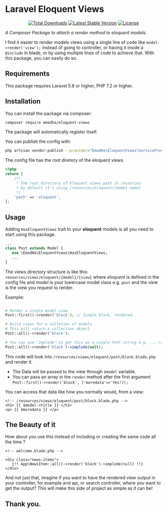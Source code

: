 # Laravel Eloquent Views 
<p align="center">
<a href="https://packagist.org/packages/emadha/eloquent-views"><img src="https://poser.pugx.org/emadha/eloquent-views/d/total.svg" alt="Total Downloads"></a>
<a href="https://packagist.org/packages/emadha/eloquent-views"><img src="https://poser.pugx.org/emadha/eloquent-views/v/stable.svg" alt="Latest Stable Version"></a>
<a href="https://github.com/emadha/eloquent-views/blob/master/License.md"><img src="https://poser.pugx.org/emadha/eloquent-views/license.svg" alt="License"></a>
</p>

*A Composer Package to attach a render method to eloquent models.*

I find it easier to render models views using a single line of code like `model->render('view');` instead of going to controller, or having it inside a `@include` in blade, or by using multiple lines of code to achieve that.
With this package, you can easily do so.

## Requirements

This package requires Laravel 5.8 or higher, PHP 7.2 or higher.

## Installation

You can install the package via composer:

``` bash
composer require emadha/eloquent-views
```

The package will automatically register itself.

You can publish the config with:

``` bash
php artisan vendor:publish --provider="EmadHa\EloquentViews\ServiceProvider" --tag="config"
```
The config file has the root diretory of the eloquent views
```php
<?php
return [
    /**
     * The root directory of Eloquent views path in resources
     * by default it's using /resources/eloquent/{model name}
     */
    'path' => 'eloquent',
];
```
## Usage
Adding `HasEloquentViews` trait to your **eloquent** models is all you need to start using this package.

```php
...
class Post extends Model {
   use \EmadHa\EloquentViews\HasEloquentViews;
   ...
}
```
The views directory structure is like this: `resources/views/eloquent/{model}/{view}` where *eloquent* is defined in the config file and *model* is your lowercase model class e.g. `post` and the *view* is the view you request to render.

Example:

```php

# Render a single model view
Post::first()->render('block'); // Single block, rendered.

# Build views for a colletion of models
# This will return a collection object.
Post::all()->render('block');

# You can use 'implode' to get this as a single html string e.g. ...->implode(null);
Post::all()->render('block')->implode(null);
```
This code will look into `/resources/views/eloquent/post/block.blade.php` and render it.

- The Data will be passed to the view through `$model` variable.
- You can pass an array in the `render` method after the first argument `Post::first()->render('block', ['moredata'=>'Yes!]);`

You can access that data like how you normally would, from a view:

```blade
<!-- /resources/views/eloquent/post/block.blade.php -->
<h1> {{ $model->title }} </h1>
<p> {{ $moredata }} </p>
``` 


## The Beauty of it

How about you use this instead of including or creating the same code all the time ?
```blade
<!-- welcome.blade.php -->

<div class="news-items">
   {!! App\NewsItem::all()->render('block')->implode(null) !!}
</div>
```

And not just that, imagine if you want to have the rendered view output in your controller, for example and api, or search controller, where you want to get the output? This will make this side of project as simple as it can be!

## Thank you. 